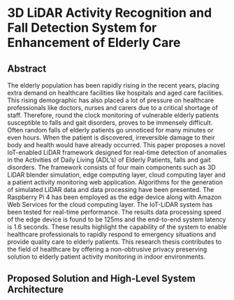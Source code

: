 # 3D LiDAR Activity Recognition and Fall Detection System for Enhancement of Elderly Care

## Abstract
The elderly population has been rapidly rising in the recent years, placing extra demand on
healthcare facilities like hospitals and aged care facilities. This rising demographic has also
placed a lot of pressure on healthcare professionals like doctors, nurses and carers due to a
critical shortage of staff. Therefore, round the clock monitoring of vulnerable elderly patients
susceptible to falls and gait disorders, proves to be immensely difficult. Often random falls of
elderly patients go unnoticed for many minutes or even hours. When the patient is discovered,
irreversible damage to their body and health would have already occurred. This paper proposes
a novel IoT-enabled LiDAR framework designed for real-time detection of anomalies in the
Activities of Daily Living (ADL’s) of Elderly Patients, falls and gait disorders. The framework
consists of four main components such as 3D LiDAR blender simulation, edge computing layer,
cloud computing layer and a patient activity monitoring web application. Algorithms for the
generation of simulated LiDAR data and data processing have been presented. The Raspberry
Pi 4 has been employed as the edge device along with Amazon Web Services for the cloud
computing layer. The IoT-LiDAR system has been tested for real-time performance. The results
data processing speed of the edge device is found to be 125ms and the end-to-end system
latency is 1.6 seconds. These results highlight the capability of the system to enable healthcare
professionals to rapidly respond to emergency situations and provide quality care to elderly
patients. This research thesis contributes to the field of healthcare by offering a non-obtrusive
privacy preserving solution to elderly patient activity monitoring in indoor environments. 

## Proposed Solution and High-Level System Architecture


